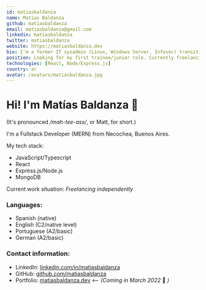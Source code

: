 ```yaml
---
id: matiasbaldanza
name: Matías Baldanza
github: matiasbaldanza
email: matiasbaldanza@gmail.com
linkedin: matiasbaldanza
twitter: matiasbaldanza
website: https://matiasbaldanza.dev
bio: I'm a former IT sysadmin (Linux, Windows Server, Infosec) transitioning into Front-End (React) and currently based in Necochea, Buenos Aires, Argentina. I'm a practitioner of agile methodologies and a firm believer in mastering your dev tools. I'm currently freelancing and looking for my first trainee/junior role.
position: Looking for my first trainee/junior role. Currently freelancing.
technologies: [React, Node/Express.js]
country: ar
avatar: /avatars/matiasbaldanza.jpg
---
```

# Hi! I'm Matías Baldanza 👋
(It's pronounced */mah-tee-ass/*, or Matt, for short.)

I'm a Fullstack Developer (MERN) from Necochea, Buenos Aires.

My tech stack:
- JavaScript/Typescript
- React
- Express.js/Node.js
- MongoDB

Current work situation:
*Freelancing independently*

### Languages:
- Spanish (native)
- English (C2/native level)
- Portuguese (A2/basic)
- German (A2/basic)

### Contact information:
- LinkedIn: [linkedin.com/in/matiasbaldanza](https://www.linkedin.com/in/matiasbaldanza/)
- GitHub: [github.com/matiasbaldanza](https://github.com/matiasbaldanza)
- Portfolio: [matiasbaldanza.dev](https://matiasbaldanza.dev/?ref=communcy) <-- *(Coming in March 2022* 😬 *)*
